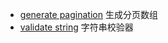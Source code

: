 * [generate pagination](https://github.com/qizf7/simple-program/tree/master/generatePagination) 生成分页数组
* [validate string](https://github.com/qizf7/simple-program/tree/master/validateString) 字符串校验器
